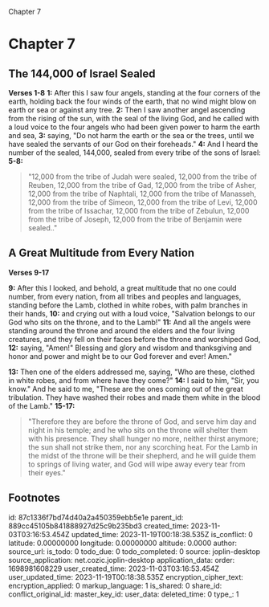 Chapter 7

# Chapter 7

## The 144,000 of Israel Sealed

**Verses 1-8**
**1:** After this I saw four angels, standing at the four corners of the earth, holding back the four winds of the earth, that no wind might blow on earth or sea or against any tree.
**2:** Then I saw another angel ascending from the rising of the sun, with the seal of the living God, and he called with a loud voice to the four angels who had been given power to harm the earth and sea,
**3:** saying, "Do not harm the earth or the sea or the trees, until we have sealed the servants of our God on their foreheads."
**4:** And I heard the number of the sealed, 144,000, sealed from every tribe of the sons of Israel:
**5-8:** 
> "12,000 from the tribe of Judah were sealed,
> 12,000 from the tribe of Reuben,
> 12,000 from the tribe of Gad,
> 12,000 from the tribe of Asher,
> 12,000 from the tribe of Naphtali,
> 12,000 from the tribe of Manasseh,
> 12,000 from the tribe of Simeon,
> 12,000 from the tribe of Levi,
> 12,000 from the tribe of Issachar,
> 12,000 from the tribe of Zebulun,
> 12,000 from the tribe of Joseph,
> 12,000 from the tribe of Benjamin were sealed.."




## A Great Multitude from Every Nation

**Verses 9-17**

**9:** After this I looked, and behold, a great multitude that no one could number, from every nation, from all tribes and peoples and languages, standing before the Lamb, clothed in white robes, with palm branches in their hands,
**10:** and crying out with a loud voice, "Salvation belongs to our God who sits on the throne, and to the Lamb!"
**11:** And all the angels were standing around the throne and around the elders and the four living creatures, and they fell on their faces before the throne and worshiped God,
**12:** saying, "Amen!" Blessing and glory and wisdom and thanksgiving and honor and power and might be to our God forever and ever! Amen."

**13:** Then one of the elders addressed me, saying, "Who are these, clothed in white robes, and from where have they come?"
**14:** I said to him, "Sir, you know." And he said to me, "These are the ones coming out of the great tribulation. They have washed their robes and made them white in the blood of the Lamb."
**15-17:** 
> "Therefore they are before the throne of God,
> and serve him day and night in his temple;
> and he who sits on the throne will shelter them with his presence.
> They shall hunger no more, neither thirst anymore;
> the sun shall not strike them,
> nor any scorching heat.
> For the Lamb in the midst of the throne will be their shepherd,
> and he will guide them to springs of living water,
> and God will wipe away every tear from their eyes."

## Footnotes

<ol type='a'>
</ol>


id: 87c1336f7bd74d40a2a450359ebb5e1e
parent_id: 889cc45105b841888927d25c9b235bd3
created_time: 2023-11-03T03:16:53.454Z
updated_time: 2023-11-19T00:18:38.535Z
is_conflict: 0
latitude: 0.00000000
longitude: 0.00000000
altitude: 0.0000
author: 
source_url: 
is_todo: 0
todo_due: 0
todo_completed: 0
source: joplin-desktop
source_application: net.cozic.joplin-desktop
application_data: 
order: 1698981608229
user_created_time: 2023-11-03T03:16:53.454Z
user_updated_time: 2023-11-19T00:18:38.535Z
encryption_cipher_text: 
encryption_applied: 0
markup_language: 1
is_shared: 0
share_id: 
conflict_original_id: 
master_key_id: 
user_data: 
deleted_time: 0
type_: 1